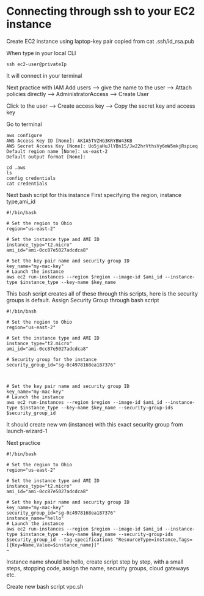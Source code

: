 # Connecting through ssh to your EC2 instance

Create EC2 instance using laptop-key pair copied from cat .ssh/id_rsa.pub

When type in your local CLI

```
ssh ec2-user@privateIp
```

It will connect in your terminal

Next practice with IAM
Add users --> give the name to the user --> Attach policies directly --> AdministratorAccess --> Create User

Click to the user --> Create access key --> Copy the secret key and access key

Go to terminal

```
aws configure
AWS Access Key ID [None]: AKIA5TVZHG3KRYBW43KB
AWS Secret Access Key [None]: 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
Default region name [None]: us-east-2
Default output format [None]: 
```

```
cd .aws
ls
config credentials
cat credentials
```

Next bash script for this instance
First specifying the region, instance type,ami_id

```
#!/bin/bash

# Set the region to Ohio
region="us-east-2"

# Set the instance type and AMI ID
instance_type="t2.micro"
ami_id="ami-0cc87e5027adcdca8"

# Set the key pair name and security group ID
key_name="my-mac-key"
# Launch the instance
aws ec2 run-instances --region $region --image-id $ami_id --instance-type $instance_type --key-name $key_name
```

This bash script creates all of these through this scripts, here is the security groups is default.
Assign Security Group through bash script

```
#!/bin/bash

# Set the region to Ohio
region="us-east-2"

# Set the instance type and AMI ID
instance_type="t2.micro"
ami_id="ami-0cc87e5027adcdca8"

# Security group for the instance
security_group_id="sg-0c4978168ea187376"



# Set the key pair name and security group ID
key_name="my-mac-key"
# Launch the instance
aws ec2 run-instances --region $region --image-id $ami_id --instance-type $instance_type --key-name $key_name --security-group-ids $security_group_id
```

It should create new vm (instance) with this exact security group from launch-wizard-1

Next practice 
```
#!/bin/bash

# Set the region to Ohio
region="us-east-2"

# Set the instance type and AMI ID
instance_type="t2.micro"
ami_id="ami-0cc87e5027adcdca8"

# Set the key pair name and security group ID
key_name="my-mac-key"
security_group_id="sg-0c4978168ea187376"
instance_name="hello"
# Launch the instance
aws ec2 run-instances --region $region --image-id $ami_id --instance-type $instance_type --key-name $key_name --security-group-ids $security_group_id --tag-specifications "ResourceType=instance,Tags=[{Key=Name,Value=$instance_name}]"
~  
```

Instance name should be hello, create script step by step, with a small steps, stopping code, assign the name, security groups, cloud gateways etc.

Create new bash script vpc.sh

